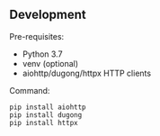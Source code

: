 ## Development
Pre-requisites:
- Python 3.7
- venv (optional)
- aiohttp/dugong/httpx HTTP clients

Command:
```
pip install aiohttp
pip install dugong
pip install httpx
```
